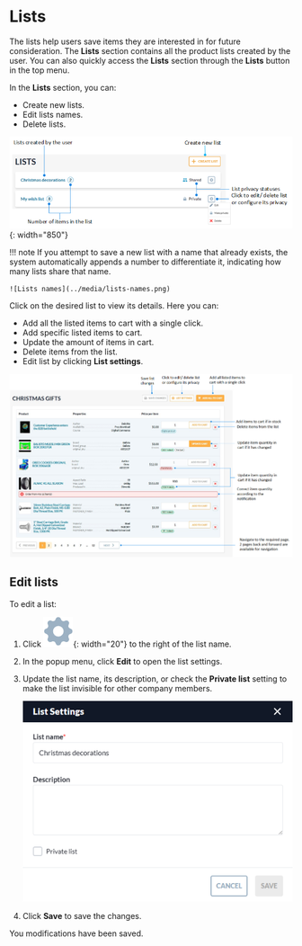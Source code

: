 # Lists

The lists help users save items they are interested in for future consideration. The **Lists** section contains all the product lists created by the user. You can also quickly access the **Lists** section through the **Lists** button in the top menu. 

In the **Lists** section, you can:

* Create new lists.
* Edit lists names.
* Delete lists.

![Lists](../media/lists.png){: width="850"}

!!! note
    If you attempt to save a new list with a name that already exists, the system automatically appends a number to differentiate it, indicating how many lists share that name.

    ![Lists names](../media/lists-names.png)

Click on the desired list to view its details. Here you can:

* Add all the listed items to cart with a single click.
* Add specific listed items to cart.
* Update the amount of items in cart.
* Delete items from the list.
* Edit list by clicking **List settings**.

![list management](../media/list-management.png)

## Edit lists

To edit a list:

1. Click ![wheel](../media/wheel.png){: width="20"} to the right of the list name.
1. In the popup menu, click **Edit** to open the list settings.
1. Update the list name, its description, or check the **Private list** setting to make the list invisible for other company members.

    ![List settings](../media/list-settings.png)

1. Click **Save** to save the changes.

You modifications have been saved.
